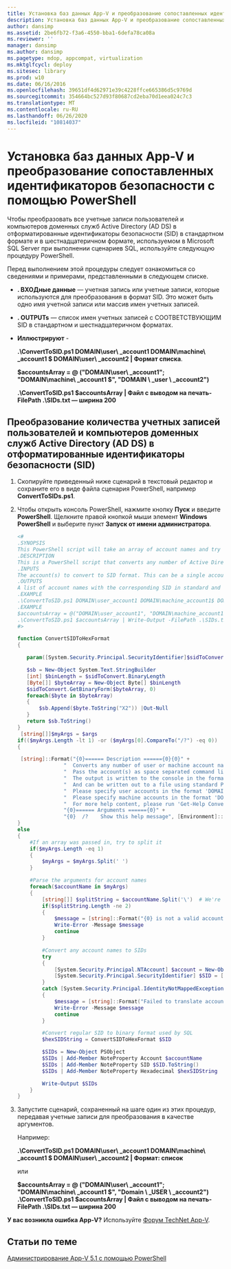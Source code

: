 ```yaml
---
title: Установка баз данных App-V и преобразование сопоставленных идентификаторов безопасности с помощью PowerShell
description: Установка баз данных App-V и преобразование сопоставленных идентификаторов безопасности с помощью PowerShell
author: dansimp
ms.assetid: 2be6fb72-f3a6-4550-bba1-6defa78ca08a
ms.reviewer: ''
manager: dansimp
ms.author: dansimp
ms.pagetype: mdop, appcompat, virtualization
ms.mktglfcycl: deploy
ms.sitesec: library
ms.prod: w10
ms.date: 06/16/2016
ms.openlocfilehash: 39651df4d62971e39c4228ffce665386d5c9769d
ms.sourcegitcommit: 354664bc527d93f80687cd2eba70d1eea024c7c3
ms.translationtype: MT
ms.contentlocale: ru-RU
ms.lasthandoff: 06/26/2020
ms.locfileid: "10814037"
---
```

# Установка баз данных App-V и преобразование сопоставленных идентификаторов безопасности с помощью PowerShell

Чтобы преобразовать все учетные записи пользователей и компьютеров доменных служб Active Directory (AD DS) в отформатированные идентификаторы безопасности (SID) в стандартном формате и в шестнадцатеричном формате, используемом в Microsoft SQL Server при выполнении сценариев SQL, используйте следующую процедуру PowerShell.

Перед выполнением этой процедуры следует ознакомиться со сведениями и примерами, представленными в следующем списке.

- **. ВХОДные данные** — учетная запись или учетные записи, которые используются для преобразования в формат SID. Это может быть одно имя учетной записи или массив имен учетных записей.

- **. OUTPUTs** — список имен учетных записей с СООТВЕТСТВУЮЩИМ SID в стандартном и шестнадцатеричном форматах.

- **Иллюстрируют** -

    **.\\ConvertToSID.ps1 DOMAIN\\user\ _account1 DOMAIN\\machine\ _account1 $ DOMAIN\\user\ _account2 | Формат списка**.

    **$accountsArray = @ ("DOMAIN\\user\ _account1"; "DOMAIN\\machine\ _account1 $", "DOMAIN \ _user \ _account2")**

    **.\\ConvertToSID.ps1 $accountsArray | Файл с выводом на печать-FilePath .\\SIDs.txt — ширина 200**

## Преобразование количества учетных записей пользователей и компьютеров доменных служб Active Directory (AD DS) в отформатированные идентификаторы безопасности (SID)

1. Скопируйте приведенный ниже сценарий в текстовый редактор и сохраните его в виде файла сценария PowerShell, например **ConvertToSIDs.ps1**.
1. Чтобы открыть консоль PowerShell, нажмите кнопку **Пуск** и введите **PowerShell**. Щелкните правой кнопкой мыши элемент **Windows PowerShell** и выберите пункт **Запуск от имени администратора**.

   ```powershell
   <#
   .SYNOPSIS
   This PowerShell script will take an array of account names and try to convert each of them to the corresponding SID in standard and hexadecimal formats.
   .DESCRIPTION
   This is a PowerShell script that converts any number of Active Directory (AD) user or machine accounts into formatted Security Identifiers (SIDs) both in the standard format and in the hexadecimal format used by SQL server when running SQL scripts.
   .INPUTS
   The account(s) to convert to SID format. This can be a single account name or an array of account names. Please see examples below.
   .OUTPUTS
   A list of account names with the corresponding SID in standard and hexadecimal formats
   .EXAMPLE
   .\ConvertToSID.ps1 DOMAIN\user_account1 DOMAIN\machine_account1$ DOMAIN\user_account2 | Format-List
   .EXAMPLE
   $accountsArray = @("DOMAIN\user_account1", "DOMAIN\machine_account1$", "DOMAIN_user_account2")
   .\ConvertToSID.ps1 $accountsArray | Write-Output -FilePath .\SIDs.txt -Width 200
   #>

   function ConvertSIDToHexFormat
   {

      param([System.Security.Principal.SecurityIdentifier]$sidToConvert)

      $sb = New-Object System.Text.StringBuilder
      [int] $binLength = $sidToConvert.BinaryLength
      [Byte[]] $byteArray = New-Object Byte[] $binLength
      $sidToConvert.GetBinaryForm($byteArray, 0)
      foreach($byte in $byteArray)
      {
          $sb.Append($byte.ToString("X2")) |Out-Null
      }
      return $sb.ToString()
   }
    [string[]]$myArgs = $args
   if(($myArgs.Length -lt 1) -or ($myArgs[0].CompareTo("/?") -eq 0))
   {

    [string]::Format("{0}====== Description ======{0}{0}" +
                  "  Converts any number of user or machine account names to string and hexadecimal SIDs.{0}" +
                  "  Pass the account(s) as space separated command line parameters. (For example 'ConvertToSID.ps1 DOMAIN\Account1 DOMAIN\Account2 ...'){0}" +
                  "  The output is written to the console in the format 'Account name    SID as string   SID as hexadecimal'{0}" +
                  "  And can be written out to a file using standard PowerShell redirection{0}" +
                  "  Please specify user accounts in the format 'DOMAIN\username'{0}" +
                  "  Please specify machine accounts in the format 'DOMAIN\machinename$'{0}" +
                  "  For more help content, please run 'Get-Help ConvertToSID.ps1'{0}" +
                  "{0}====== Arguments ======{0}" +
                  "{0}  /?    Show this help message", [Environment]::NewLine)
   }
   else
   {
       #If an array was passed in, try to split it
       if($myArgs.Length -eq 1)
       {
           $myArgs = $myArgs.Split(' ')
       }

       #Parse the arguments for account names
       foreach($accountName in $myArgs)
       {
           [string[]] $splitString = $accountName.Split('\')  # We're looking for the format "DOMAIN\Account" so anything that does not match, we reject
           if($splitString.Length -ne 2)
           {
               $message = [string]::Format("{0} is not a valid account name. Expected format 'Domain\username' for user accounts or 'DOMAIN\machinename$' for machine accounts.", $accountName)
               Write-Error -Message $message
               continue
           }

           #Convert any account names to SIDs
           try
           {
               [System.Security.Principal.NTAccount] $account = New-Object System.Security.Principal.NTAccount($splitString[0], $splitString[1])
               [System.Security.Principal.SecurityIdentifier] $SID = [System.Security.Principal.SecurityIdentifier]($account.Translate([System.Security.Principal.SecurityIdentifier]))
           }
           catch [System.Security.Principal.IdentityNotMappedException]
           {
               $message = [string]::Format("Failed to translate account object '{0}' to a SID. Please verify that this is a valid user or machine account.", $account.ToString())
               Write-Error -Message $message
               continue
           }

           #Convert regular SID to binary format used by SQL
           $hexSIDString = ConvertSIDToHexFormat $SID

           $SIDs = New-Object PSObject
           $SIDs | Add-Member NoteProperty Account $accountName
           $SIDs | Add-Member NoteProperty SID $SID.ToString()
           $SIDs | Add-Member NoteProperty Hexadecimal $hexSIDString

           Write-Output $SIDs
       }
   }
   ```

1. Запустите сценарий, сохраненный на шаге один из этих процедур, передавая учетные записи для преобразования в качестве аргументов.

   Например:

   **.\\ConvertToSID.ps1 DOMAIN\\user\ _account1 DOMAIN\\machine\ _account1 $ DOMAIN\\user\ _account2 | Формат: список**
   
   или
   
   **$accountsArray = @ ("DOMAIN\\user\ _account1"; "DOMAIN\\machine\ _account1 $", "Domain \ _USER \ _account2")** 
    **.\\ConvertToSID.ps1 $accountsArray | Файл с выводом на печать-FilePath .\\SIDs.txt — ширина 200**

**У вас возникла ошибка App-V?** Используйте [Форум TechNet App-V](https://social.technet.microsoft.com/Forums/home?forum=mdopappv).

## Статьи по теме

[Администрирование App-V 5.1 с помощью PowerShell](administering-app-v-51-by-using-powershell.md)
